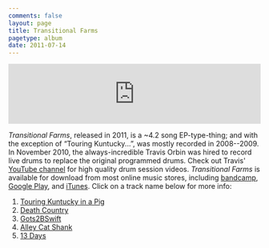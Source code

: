```yaml
---
comments: false
layout: page
title: Transitional Farms
pagetype: album
date: 2011-07-14
---
```


<iframe style="border: 0; width: 100%; height: 120px;" src="http://bandcamp.com/EmbeddedPlayer/album=577996353/size=large/bgcol=ffffff/linkcol=0687f5/tracklist=false/artwork=small/transparent=true/" seamless><a href="http://petepeterson.bandcamp.com/album/transitional-farms">Transitional Farms by Pete Peterson</a></iframe>

_Transitional Farms_, released in 2011, is a ~4.2 song EP-type-thing; and with the exception of “Touring Kuntucky...”, was mostly recorded in 2008--2009. In November 2010, the always-incredible Travis Orbin was hired to record live drums to replace the original programmed drums. Check out Travis' [YouTube channel](http://youtube.com/shaftninja) for high quality drum session videos. _Transitional Farms_ is available for download from most online music stores, including [bandcamp](http://petepeterson.bandcamp.com/album/transitional-farms), [Google Play](https://play.google.com/store/music/album/Pete_Peterson_Transitional_Farms?id=Bfk64v3pi5lz3ycgplzrybilhsu&feature=nav_result#?t=W251bGwsMSwxLDMsImFsYnVtLUJmazY0djNwaTVsejN5Y2dwbHpyeWJpbGhzdSJd), and [iTunes](http://itunes.apple.com/us/album/transitional-farms/id450785554). Click on a track name below for more info:

1. [Touring Kuntucky in a Pig](touring-kuntucky-in-a-pig)
2. [Death Country](death-country)
3. [Gots2BSwift](gots2bswift)
4. [Alley Cat Shank](alley-cat-shank)
5. [13 Days](13-days)
